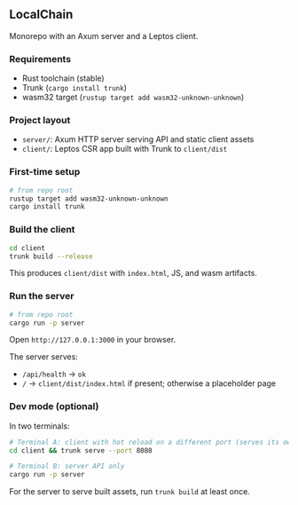 ## LocalChain

Monorepo with an Axum server and a Leptos client.

### Requirements
- Rust toolchain (stable)
- Trunk (`cargo install trunk`)
- wasm32 target (`rustup target add wasm32-unknown-unknown`)

### Project layout
- `server/`: Axum HTTP server serving API and static client assets
- `client/`: Leptos CSR app built with Trunk to `client/dist`

### First-time setup
```bash
# from repo root
rustup target add wasm32-unknown-unknown
cargo install trunk
```

### Build the client
```bash
cd client
trunk build --release
```

This produces `client/dist` with `index.html`, JS, and wasm artifacts.

### Run the server
```bash
# from repo root
cargo run -p server
```

Open `http://127.0.0.1:3000` in your browser.

The server serves:
- `/api/health` → `ok`
- `/` → `client/dist/index.html` if present; otherwise a placeholder page

### Dev mode (optional)
In two terminals:
```bash
# Terminal A: client with hot reload on a different port (serves its own dev server)
cd client && trunk serve --port 8080

# Terminal B: server API only
cargo run -p server
```

For the server to serve built assets, run `trunk build` at least once.

